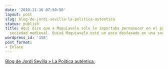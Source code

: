 ```yaml
---
date: '2010-11-16 07:50:50'
layout: post
slug: blog-de-jordi-sevilla-la-politica-autentica
status: publish
title: Aquí dice que a Maquiavelo sólo le importaba permanecer en el poder. Era una
  sociedad medieval. Quizá Maquiavelo esté un poco desfasado en una sociedad más moderna…
wordpress_id: '158'
post_format:
- Enlace
---
```


[Blog de Jordi Sevilla » La Politica auténtica.](http://blog.jordisevilla.org/2010-11-01/la-politica-autentica/)
